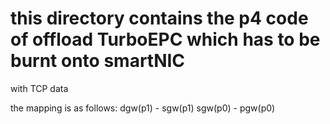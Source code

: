 # this directory contains the p4 code of offload TurboEPC which has to be burnt onto smartNIC
with TCP data

the mapping is as follows:
dgw(p1) - sgw(p1)
sgw(p0) - pgw(p0)
